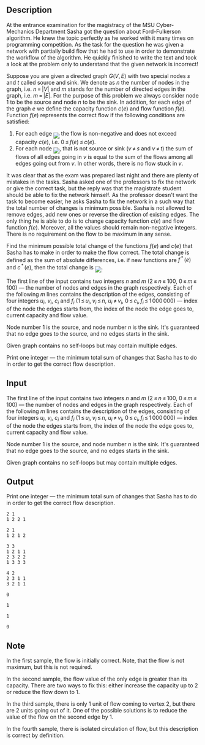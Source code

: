 ## Description

<div><p>At the entrance examination for the magistracy of the MSU Cyber-Mechanics Department Sasha got the question about Ford-Fulkerson algorithm. He knew the topic perfectly as he worked with it many times on programming competition. As the task for the question he was given a network with partially build flow that he had to use in order to demonstrate the workflow of the algorithm. He quickly finished to write the text and took a look at the problem only to understand that the given network is incorrect!</p><p>Suppose you are given a directed graph <span class="tex-span"><i>G</i>(<i>V</i>, <i>E</i>)</span> with two special nodes <span class="tex-span"><i>s</i></span> and <span class="tex-span"><i>t</i></span> called source and sink. We denote as <span class="tex-span"><i>n</i></span> the number of nodes in the graph, i.e. <span class="tex-span"><i>n</i> = |<i>V</i>|</span> and <span class="tex-span"><i>m</i></span> stands for the number of directed edges in the graph, i.e. <span class="tex-span"><i>m</i> = |<i>E</i>|</span>. For the purpose of this problem we always consider node <span class="tex-span">1</span> to be the source and node <span class="tex-span"><i>n</i></span> to be the sink. In addition, for each edge of the graph <span class="tex-span"><i>e</i></span> we define the capacity function <span class="tex-span"><i>c</i>(<i>e</i>)</span> and flow function <span class="tex-span"><i>f</i>(<i>e</i>)</span>. Function <span class="tex-span"><i>f</i>(<i>e</i>)</span> represents the correct flow if the following conditions are satisfied:</p><ol> <li> For each edge <img align="middle" class="tex-formula" src="file://uTQ5D23I.png" style="max-width: 100.0%;max-height: 100.0%;"> the flow is non-negative and does not exceed capacity <span class="tex-span"><i>c</i>(<i>e</i>)</span>, i.e. <span class="tex-span">0 ≤ <i>f</i>(<i>e</i>) ≤ <i>c</i>(<i>e</i>)</span>. </li><li> For each node <img align="middle" class="tex-formula" src="file://T63stPDt.png" style="max-width: 100.0%;max-height: 100.0%;">, that is not source or sink (<span class="tex-span"><i>v</i> ≠ <i>s</i></span> and <span class="tex-span"><i>v</i> ≠ <i>t</i></span>) the sum of flows of all edges going in <span class="tex-span"><i>v</i></span> is equal to the sum of the flows among all edges going out from <span class="tex-span"><i>v</i></span>. In other words, there is no flow stuck in <span class="tex-span"><i>v</i></span>. </li></ol><p>It was clear that as the exam was prepared last night and there are plenty of mistakes in the tasks. Sasha asked one of the professors to fix the network or give the correct task, but the reply was that the magistrate student should be able to fix the network himself. As the professor doesn't want the task to become easier, he asks Sasha to fix the network in a such way that the total number of changes is minimum possible. Sasha is not allowed to remove edges, add new ones or reverse the direction of existing edges. The only thing he is able to do is to change capacity function <span class="tex-span"><i>c</i>(<i>e</i>)</span> and flow function <span class="tex-span"><i>f</i>(<i>e</i>)</span>. Moreover, all the values should remain non-negative integers. There is no requirement on the flow to be maximum in any sense.</p><p>Find the minimum possible total change of the functions <span class="tex-span"><i>f</i>(<i>e</i>)</span> and <span class="tex-span"><i>c</i>(<i>e</i>)</span> that Sasha has to make in order to make the flow correct. The total change is defined as the sum of absolute differences, i.e. if new functions are <span class="tex-span"><i>f</i><sup class="upper-index"> * </sup>(<i>e</i>)</span> and <span class="tex-span"><i>c</i><sup class="upper-index"> * </sup>(<i>e</i>)</span>, then the total change is <img align="middle" class="tex-formula" src="file://jVczNKBc.png" style="max-width: 100.0%;max-height: 100.0%;">.</p></div><div class="input-specification"><p>The first line of the input contains two integers <span class="tex-span"><i>n</i></span> and <span class="tex-span"><i>m</i></span> (<span class="tex-span">2 ≤ <i>n</i> ≤ 100</span>, <span class="tex-span">0 ≤ <i>m</i> ≤ 100</span>)&nbsp;— the number of nodes and edges in the graph respectively. Each of the following <span class="tex-span"><i>m</i></span> lines contains the description of the edges, consisting of four integers <span class="tex-span"><i>u</i><sub class="lower-index"><i>i</i></sub></span>, <span class="tex-span"><i>v</i><sub class="lower-index"><i>i</i></sub></span>, <span class="tex-span"><i>c</i><sub class="lower-index"><i>i</i></sub></span> and <span class="tex-span"><i>f</i><sub class="lower-index"><i>i</i></sub></span> (<span class="tex-span">1 ≤ <i>u</i><sub class="lower-index"><i>i</i></sub>, <i>v</i><sub class="lower-index"><i>i</i></sub> ≤ <i>n</i></span>, <span class="tex-span"><i>u</i><sub class="lower-index"><i>i</i></sub> ≠ <i>v</i><sub class="lower-index"><i>i</i></sub></span>, <span class="tex-span">0 ≤ <i>c</i><sub class="lower-index"><i>i</i></sub>, <i>f</i><sub class="lower-index"><i>i</i></sub> ≤ 1 000 000</span>)&nbsp;— index of the node the edges starts from, the index of the node the edge goes to, current capacity and flow value.</p><p>Node number <span class="tex-span">1</span> is the source, and node number <span class="tex-span"><i>n</i></span> is the sink. It's guaranteed that no edge goes to the source, and no edges starts in the sink.</p><p>Given graph contains no self-loops but may contain multiple edges.</p></div><div class="output-specification"><p>Print one integer&nbsp;— the minimum total sum of changes that Sasha has to do in order to get the correct flow description.</p></div>

## Input

<p>The first line of the input contains two integers <span class="tex-span"><i>n</i></span> and <span class="tex-span"><i>m</i></span> (<span class="tex-span">2 ≤ <i>n</i> ≤ 100</span>, <span class="tex-span">0 ≤ <i>m</i> ≤ 100</span>)&nbsp;— the number of nodes and edges in the graph respectively. Each of the following <span class="tex-span"><i>m</i></span> lines contains the description of the edges, consisting of four integers <span class="tex-span"><i>u</i><sub class="lower-index"><i>i</i></sub></span>, <span class="tex-span"><i>v</i><sub class="lower-index"><i>i</i></sub></span>, <span class="tex-span"><i>c</i><sub class="lower-index"><i>i</i></sub></span> and <span class="tex-span"><i>f</i><sub class="lower-index"><i>i</i></sub></span> (<span class="tex-span">1 ≤ <i>u</i><sub class="lower-index"><i>i</i></sub>, <i>v</i><sub class="lower-index"><i>i</i></sub> ≤ <i>n</i></span>, <span class="tex-span"><i>u</i><sub class="lower-index"><i>i</i></sub> ≠ <i>v</i><sub class="lower-index"><i>i</i></sub></span>, <span class="tex-span">0 ≤ <i>c</i><sub class="lower-index"><i>i</i></sub>, <i>f</i><sub class="lower-index"><i>i</i></sub> ≤ 1 000 000</span>)&nbsp;— index of the node the edges starts from, the index of the node the edge goes to, current capacity and flow value.</p><p>Node number <span class="tex-span">1</span> is the source, and node number <span class="tex-span"><i>n</i></span> is the sink. It's guaranteed that no edge goes to the source, and no edges starts in the sink.</p><p>Given graph contains no self-loops but may contain multiple edges.</p>

## Output

<p>Print one integer&nbsp;— the minimum total sum of changes that Sasha has to do in order to get the correct flow description.</p>





```input1
2 1
1 2 2 1

```




```input2
2 1
1 2 1 2

```




```input3
3 3
1 2 1 1
2 3 2 2
1 3 3 3

```




```input4
4 2
2 3 1 1
3 2 1 1

```




```output1
0

```




```output2
1

```




```output3
1

```




```output4
0

```



## Note

<p>In the first sample, the flow is initially correct. Note, that the flow is not maximum, but this is not required.</p><p>In the second sample, the flow value of the only edge is greater than its capacity. There are two ways to fix this: either increase the capacity up to <span class="tex-span">2</span> or reduce the flow down to <span class="tex-span">1</span>.</p><p>In the third sample, there is only <span class="tex-span">1</span> unit of flow coming to vertex <span class="tex-span">2</span>, but there are <span class="tex-span">2</span> units going out of it. One of the possible solutions is to reduce the value of the flow on the second edge by <span class="tex-span">1</span>.</p><p>In the fourth sample, there is isolated circulation of flow, but this description is correct by definition.</p>
